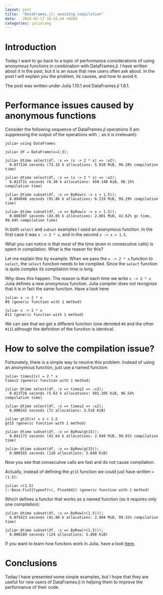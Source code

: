 ```yaml
---
layout: post
title:  "DataFrames.jl: avoiding compilation"
date:   2024-05-17 16:32:44 +0200
categories: julialang
---
```


# Introduction

Today I want to go back to a topic of performance considerations of using anonymous functions in combination with DataFrames.jl.
I have written about it in the past, but it is an issue that new users often ask about.
In the post I will explain you the problem, its causes, and how to avoid it.

The post was written under Julia 1.10.1 and DataFrames.jl 1.6.1.

# Performance issues caused by anonymous functions

Consider the following sequence of DataFrames.jl operations (I am suppressing the output of the operations with `;` as it is irrelevant):

```
julia> using DataFrames

julia> df = DataFrame(x=1:3);

julia> @time select(df, :x => (x -> 2 * x) => :x2);
  0.077134 seconds (73.33 k allocations: 5.010 MiB, 99.28% compilation time)

julia> @time select(df, :x => (x -> 2 * x) => :x2);
  0.013731 seconds (6.30 k allocations: 450.148 KiB, 98.15% compilation time)

julia> @time subset(df, :x => ByRow(x -> x > 1.5));
  0.094046 seconds (91.86 k allocations: 6.219 MiB, 99.29% compilation time)

julia> @time subset(df, :x => ByRow(x -> x > 1.5));
  0.086597 seconds (43.05 k allocations: 2.881 MiB, 42.62% gc time, 99.44% compilation time)
```

In both `select` and `subset` examples I used an anonymous function. In the first case it was `x -> 2 * x`, and in the second `x -> x > 1.5`.

What you can notice is that most of the time (even in consecutive calls) is spent in compilation. What is the reason for this?

Let me explain this by example. When we pass the `x -> 2 * x` function to `select`, the `select` function needs to be compiled. Since the `select` function
is quite complex its compilation time is long.

Why does this happen. The reason is that each time we write `x -> 2 * x` Julia defines a new anonymous function. Julia compiler does not recognize that it is in fact the same function. Have a look here:

```
julia> x -> 2 * x
#9 (generic function with 1 method)

julia> x -> 2 * x
#11 (generic function with 1 method)
```

We can see that we get a different function (one denoted `#9` and the other `#11`) although the definition of the function is identical.

# How to solve the compilation issue?

Fortunately, there is a simple way to resolve this problem. Instead of using an anonymous function, just use a named function:

```
julia> times2(x) = 2 * x
times2 (generic function with 1 method)

julia> @time select(df, :x => times2 => :x2);
  0.013728 seconds (5.63 k allocations: 401.305 KiB, 98.54% compilation time)

julia> @time select(df, :x => times2 => :x2);
  0.000142 seconds (71 allocations: 3.516 KiB)

julia> gt15(x) = x > 1.5
gt15 (generic function with 1 method)

julia> @time subset(df, :x => ByRow(gt15));
  0.041173 seconds (42.64 k allocations: 2.849 MiB, 99.01% compilation time)

julia> @time subset(df, :x => ByRow(gt15));
  0.000165 seconds (120 allocations: 5.648 KiB)
```

Now you see that consecutive calls are fast and do not cause compilation.

Actually, instead of defining the `gt15` function we could just have written `>(1.5)`:

```
julia> >(1.5)
(::Base.Fix2{typeof(>), Float64}) (generic function with 1 method)
```

Which defines a functor that works as a named function (so it requires only one compilation):

```
julia> @time subset(df, :x => ByRow(>(1.5)));
  0.075423 seconds (41.80 k allocations: 2.804 MiB, 99.32% compilation time)

julia> @time subset(df, :x => ByRow(>(1.5)));
  0.000189 seconds (124 allocations: 5.898 KiB)
```

If you want to learn how functors work in Julia, have a look [here][functor].

# Conclusions

Today I have presented some simple examples, but I hope that they are useful for new users of DataFrames.jl in helping them to improve the performance of their code.

[functor]: https://docs.julialang.org/en/v1/manual/methods/#Function-like-objects
